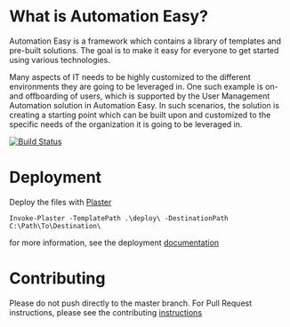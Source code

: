 ﻿# What is Automation Easy?

Automation Easy is a framework which contains a library of templates and pre-built solutions.
The goal is to make it easy for everyone to get started using various technologies.

Many aspects of IT needs to be highly customized to the different environments they are going to be leveraged in.
One such example is on- and offboarding of users, which is supported by the User Management Automation solution in Automation Easy.
In such scenarios, the solution is creating a starting point which can be built upon and customized to the specific needs of the organization it is going to be leveraged in.

[![Build Status](https://dev.azure.com/CrayonAS/AutomationEasy/_apis/build/status/PR%20Build)](https://dev.azure.com/CrayonAS/AutomationEasy/_build/latest?definitionId=4)

# Deployment
Deploy the files with [Plaster](https://github.com/PowerShell/Plaster)

```Invoke-Plaster -TemplatePath .\deploy\ -DestinationPath C:\Path\To\Destination\```

for more information, see the deployment [documentation](docs/deploy/deployment-with-plaster.md)

# Contributing
Please do not push directly to the master branch. For Pull Request instructions, please see the contributing [instructions](CONTRIBUTING.md)